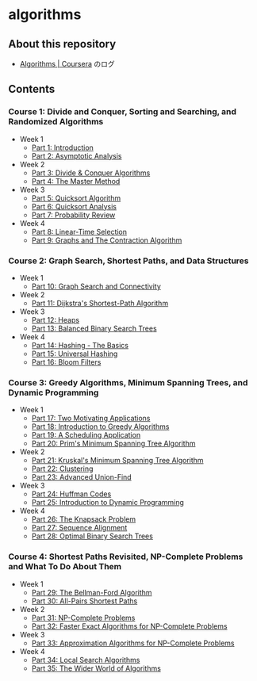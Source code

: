 # algorithms

## About this repository

- [Algorithms | Coursera](https://www.coursera.org/specializations/algorithms) のログ

## Contents

### Course 1: Divide and Conquer, Sorting and Searching, and Randomized Algorithms

- Week 1
  - [Part 1: Introduction](https://github.com/y-meguro/algorithms/tree/master/course1/week1#part-1-introduction)
  - [Part 2: Asymptotic Analysis](https://github.com/y-meguro/algorithms/tree/master/course1/week1#part-2-asymptotic-analysis)
- Week 2
  - [Part 3: Divide & Conquer Algorithms](https://github.com/y-meguro/algorithms/tree/master/course1/week2#part-3-divide--conquer-algorithms)
  - [Part 4: The Master Method](https://github.com/y-meguro/algorithms/tree/master/course1/week2#part-4-the-master-method)
- Week 3
  - [Part 5: Quicksort Algorithm](https://github.com/y-meguro/algorithms/tree/master/course1/week3#part-5-quicksort-algorithm)
  - [Part 6: Quicksort Analysis](https://github.com/y-meguro/algorithms/tree/master/course1/week3#part-6-quicksort-analysis)
  - [Part 7: Probability Review](https://github.com/y-meguro/algorithms/tree/master/course1/week3#part-7-probability-review)
- Week 4
  - [Part 8: Linear-Time Selection](https://github.com/y-meguro/algorithms/tree/master/course1/week4#part-8-linear-time-selection)
  - [Part 9: Graphs and The Contraction Algorithm](https://github.com/y-meguro/algorithms/tree/master/course1/week4#part-9-graphs-and-the-contraction-algorithm)

### Course 2: Graph Search, Shortest Paths, and Data Structures

- Week 1
  - [Part 10: Graph Search and Connectivity](https://github.com/y-meguro/algorithms/tree/master/course2/week1#part-10-graph-search-and-connectivity)
- Week 2
  - [Part 11: Dijkstra's Shortest-Path Algorithm](https://github.com/y-meguro/algorithms/tree/master/course2/week2#part-11-dijkstras-shortest-path-algorithm)
- Week 3
  - [Part 12: Heaps](https://github.com/y-meguro/algorithms/tree/master/course2/week3#part-12-heaps)
  - [Part 13: Balanced Binary Search Trees](https://github.com/y-meguro/algorithms/tree/master/course2/week3#part-13-balanced-binary-search-trees)
- Week 4
  - [Part 14: Hashing - The Basics](https://github.com/y-meguro/algorithms/tree/master/course2/week4#part-14-hashing---the-basics)
  - [Part 15: Universal Hashing](https://github.com/y-meguro/algorithms/tree/master/course2/week4#part-15-universal-hashing)
  - [Part 16: Bloom Filters](https://github.com/y-meguro/algorithms/tree/master/course2/week4#part-16-bloom-filters)

### Course 3: Greedy Algorithms, Minimum Spanning Trees, and Dynamic Programming

- Week 1
  - [Part 17: Two Motivating Applications](https://github.com/y-meguro/algorithms/tree/master/course3/week1#part-17-two-motivating-applications)
  - [Part 18: Introduction to Greedy Algorithms](https://github.com/y-meguro/algorithms/tree/master/course3/week1#part-18-introduction-to-greedy-algorithms)
  - [Part 19: A Scheduling Application](https://github.com/y-meguro/algorithms/tree/master/course3/week1#part-19-a-scheduling-application)
  - [Part 20: Prim's Minimum Spanning Tree Algorithm](https://github.com/y-meguro/algorithms/tree/master/course3/week1#part-20-prims-minimum-spanning-tree-algorithm)
- Week 2
  - [Part 21: Kruskal's Minimum Spanning Tree Algorithm](https://github.com/y-meguro/algorithms/tree/master/course3/week2#part-21-kruskals-minimum-spanning-tree-algorithm)
  - [Part 22: Clustering](https://github.com/y-meguro/algorithms/tree/master/course3/week2#part-22-clustering)
  - [Part 23: Advanced Union-Find](https://github.com/y-meguro/algorithms/tree/master/course3/week2#part-23-advanced-union-find)
- Week 3
  - [Part 24: Huffman Codes](https://github.com/y-meguro/algorithms/tree/master/course3/week3#part-24-huffman-codes)
  - [Part 25: Introduction to Dynamic Programming](https://github.com/y-meguro/algorithms/tree/master/course3/week3#part-25-introduction-to-dynamic-programming)
- Week 4
  - [Part 26: The Knapsack Problem](https://github.com/y-meguro/algorithms/tree/master/course3/week4#part-26-the-knapsack-problem)
  - [Part 27: Sequence Alignment](https://github.com/y-meguro/algorithms/tree/master/course3/week4#part-27-sequence-alignment)
  - [Part 28: Optimal Binary Search Trees](https://github.com/y-meguro/algorithms/tree/master/course3/week4#part-28-optimal-binary-search-trees)

### Course 4: Shortest Paths Revisited, NP-Complete Problems and What To Do About Them

- Week 1
  - [Part 29: The Bellman-Ford Algorithm](https://github.com/y-meguro/algorithms/tree/master/course4/week1#part-29-the-bellman-ford-algorithm)
  - [Part 30: All-Pairs Shortest Paths](https://github.com/y-meguro/algorithms/tree/master/course4/week1#part-30-all-pairs-shortest-paths)
- Week 2
  - [Part 31: NP-Complete Problems](https://github.com/y-meguro/algorithms/tree/master/course4/week2#part-31-np-complete-problems)
  - [Part 32: Faster Exact Algorithms for NP-Complete Problems](https://github.com/y-meguro/algorithms/tree/master/course4/week2#part-32-faster-exact-algorithms-for-np-complete-problems)
- Week 3
  - [Part 33: Approximation Algorithms for NP-Complete Problems](https://github.com/y-meguro/algorithms/tree/master/course4/week3#part-33-approximation-algorithms-for-np-complete-problems)
- Week 4
  - [Part 34: Local Search Algorithms](https://github.com/y-meguro/algorithms/tree/master/course4/week4#part-34-local-search-algorithms)
  - [Part 35: The Wider World of Algorithms](https://github.com/y-meguro/algorithms/tree/master/course4/week4#part-35-the-wider-world-of-algorithms)
